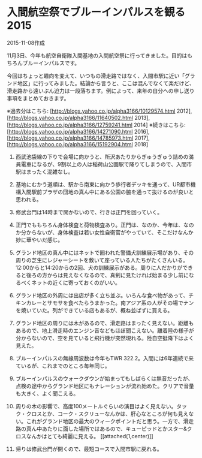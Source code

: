 # 入間航空祭でブルーインパルスを観る2015

2015-11-08作成

11月3日、今年も航空自衛隊入間基地の入間航空祭に行ってきました。目的はもちろんブルーインパルスです。

今回はちょっと趣向を変えて、いつもの滑走路ではなく、入間市駅に近い「グランド地区」に行ってみました。結論から言うと、ここは混んでなくて楽だけど、滑走路から遠いぶん迫力は一段落ちます。例によって、来年の自分への申し送り事項をまとめておきます。

※過去分はこちら: [http://blogs.yahoo.co.jp/alpha3166/10129574.html 2012], [http://blogs.yahoo.co.jp/alpha3166/11640502.html 2013], [http://blogs.yahoo.co.jp/alpha3166/12759241.html 2014]
※続きはこちら: [http://blogs.yahoo.co.jp/alpha3166/14271090.html 2016], [http://blogs.yahoo.co.jp/alpha3166/14785973.html 2017], [http://blogs.yahoo.co.jp/alpha3166/15192904.html 2018]

1) 西武池袋線の下りで会場に向かうと、所沢あたりからぎゅうぎゅう詰めの満員電車になるが、9割以上の人は稲荷山公園駅で降りてしまうので、入間市駅はまったく混雑なし。

2) 基地にむかう道順は、駅から南東に向かう歩行者デッキを通って、UR都市機構入間駅前プラザの団地の真ん中にある公園の脇を通って抜けるのが良いと思われる。

3) 修武台門は14時まで開かないので、行きは正門を回っていく。

4) 正門でももちろん身体検査と荷物検査あり。正門は、なのか、今年は、なのか分からないが、身体検査は若い女性自衛官がやっていて、そこだけなんか妙に華やいだ感じ。

5) グランド地区の真ん中にはネットで囲われた警備犬訓練展示場があり、その周りの芝生にレジャーシートを敷いて座っている人たちがたくさんいる。12:00からと14:20からの2回、犬の訓練展示がある。周りに人だかりができると後ろの方からは見えなくなるので、真剣に見たければ始まる少し前になるべくネットの近くに寄っておくのがいい。

6) グランド地区の外周には出店が多く立ち並ぶ。いろんな食べ物があって、チキンカレーとサモサを食べたらうまかった。南アジア系の人がその場でナンを焼いていた。列ができている店もあるが、概ね並ばずに買える。

7) グランド地区の周りには木があるので、滑走路はまったく見えない。距離もあるので、地上滑走時のエンジン音などもほぼ聞こえない。離着陸の様子が分からないので、空を見ていると飛行機が突然現れる。陸自空挺降下はよく見えた。

8) ブルーインパルスの無線周波数は今年もTWR 322.2。入間には6年連続で来ているが、これまでのところ毎年同じ。

9) ブルーインパルスのウォークダウンが始まってもしばらくは無音だったが、点検の途中からグランド地区にもナレーションが流れ始めた。クリアで音量も大きく、よく聞こえる。

10) 周りの木の影響で、高度100メートルぐらいの演目はよく見えない。タック・クロスとか、コーク・スクリューなんかは、肝心なところが何も見えない。これがグランド地区の最大のウィークポイントだと思う。一方で、滑走路の真ん中あたりに面した場所ではあるので、キューピッドとかスター&クロスなんかはとても綺麗に見える。
[[attached(1,center)]]

11) 帰りは修武台門が開くので、最短コースで入間市駅に戻れる。
